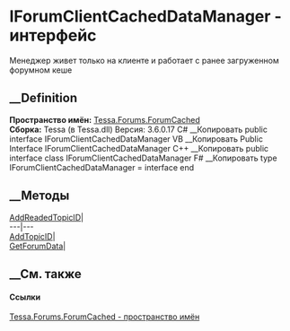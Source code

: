 # IForumClientCachedDataManager - интерфейс
Менеджер живет только на клиенте и работает с ранее загруженном форумном кеше
## __Definition
 **Пространство имён:**
[Tessa.Forums.ForumCached](N_Tessa_Forums_ForumCached.htm)  
 **Сборка:** Tessa (в Tessa.dll) Версия: 3.6.0.17
C# __Копировать
     public interface IForumClientCachedDataManager
VB __Копировать
     Public Interface IForumClientCachedDataManager
C++ __Копировать
     public interface class IForumClientCachedDataManager
F# __Копировать
     type IForumClientCachedDataManager = interface end
##  __Методы
[AddReadedTopicID](M_Tessa_Forums_ForumCached_IForumClientCachedDataManager_AddReadedTopicID.htm)|  
---|---  
[AddTopicID](M_Tessa_Forums_ForumCached_IForumClientCachedDataManager_AddTopicID.htm)|  
[GetForumData](M_Tessa_Forums_ForumCached_IForumClientCachedDataManager_GetForumData.htm)|  
## __См. также
#### Ссылки
[Tessa.Forums.ForumCached - пространство имён](N_Tessa_Forums_ForumCached.htm)
